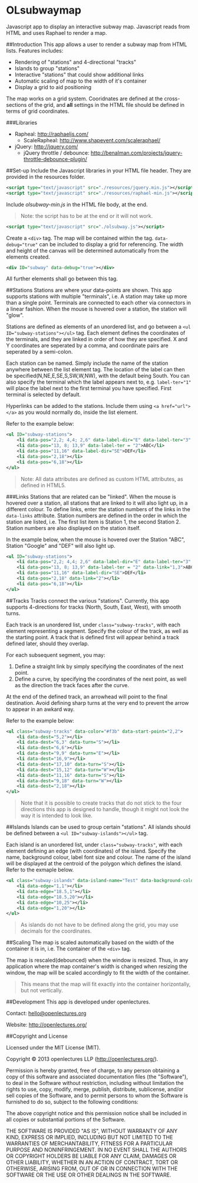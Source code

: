OLsubwaymap
===========

Javascript app to display an interactive subway map. Javascript reads from HTML and uses Raphael to render a map.

##Introduction
This app allows a user to render a subway map from HTML lists.
Features includes:
* Rendering of "stations" and 4-directional "tracks"
* Islands to group "stations"
* Interactive "stations" that could show additional links
* Automatic scaling of map to the width of it's container
* Display a grid to aid positioning

The map works on a grid system. Cooridnates are defined at the cross-sections of the grid, and __all__ settings in the HTML file should be defined in terms of grid coordinates.

###Libraries
* Rapheal: http://raphaeljs.com/ 
    * ScaleRapheal: http://www.shapevent.com/scaleraphael/
* jQuery: http://jquery.com/
    * jQuery throttle / debounce: http://benalman.com/projects/jquery-throttle-debounce-plugin/

##Set-up
Include the Javascript libraries in your HTML file header. They are provided in the resources folder.
```xml
<script type="text/javascript" src="./resources/jquery.min.js"></script>
<script type="text/javascript" src="./resources/raphael-min.js"></script>
```
Include *olsubway-min.js* in the HTML file body, at the end.
>Note: the script has to be at the end or it will not work.

```xml
<script type="text/javascript" src="./olsubway.js"></script>
```
Create a `<div>` tag. The map will be contained within the tag. `data-debug="true"` can be included to display a grid for referencing. The width and height of the canvas will be determined automatically from the elements created.
```xml
<div ID="subway" data-debug="true"></div>
```
All further elements shall go between this tag.

##Stations
Stations are where your data-points are shown. This app supports stations with multiple "terminals", i.e. A station may take up more than a single point. Terminals are connected to each other via connectors in a linear fashion. When the mouse is hovered over a station, the station will "glow".

Stations are defined as elements of an unordered list, and go between a `<ul ID="subway-stations"></ul>` tag. Each element defines the coordinates of the terminals, and they are linked in order of how they are specified. X and Y coordinates are seperated by a comma, and coordinate pairs are seperated by a semi-colon. 

Each station can be named. Simply include the name of the station anywhere between the list element tag. The location of the label can then be specified(N,NE,E,SE,S,SW,W,NW), with the default being South. You can also specify the terminal which the label appears next to, e.g. `label-ter="1"` will place the label next to the first terminal you have specified. First terminal is selected by default.

Hyperlinks can be added to the stations. Include them using `<a href="url"></a>` as you would normally do, inside the list element. 

Refer to the example below:
```xml
<ul ID="subway-stations">
	<li data-pos="2,2; 4,4; 2,6" data-label-dir="E" data-label-ter="3" ><a href="http://www.google.com/">Google</a></li>
	<li data-pos="13, 8; 13,9" data-label-ter = "2">ABC</li>
	<li data-pos="11,16" data-label-dir="SE">DEF</li>
	<li data-pos="2,18"></li>
	<li data-pos="6,18"></li>
</ul>
```
>Note: All data attributes are defined as custom HTML attributes, as defined in HTML5.

###Links
Stations that are related can be "linked". When the mouse is hovered over a station, all stations that are linked to it will also light up, in a different colour. To define links, enter the station numbers of the links in the `data-links` attribute. Station numbers are defined in the order in which the station are listed, i.e. The first list item is Station 1, the second Station 2. Station numbers are also displayed on the station itself.

In the example below, when the mouse is hovered over the Station "ABC", Station "Google" and "DEF" will also light up.
```xml
<ul ID="subway-stations">
	<li data-pos="2,2; 4,4; 2,6" data-label-dir="E" data-label-ter="3" data-link="2,3,5,22" ><a href="http://www.google.com/">Google</a></li>
	<li data-pos="13, 8; 13,9" data-label-ter = "2" data-link="1,3">ABC</li>
	<li data-pos="11,16" data-label-dir="SE">DEF</li>
	<li data-pos="2,18" data-link="2"></li>
	<li data-pos="6,18"></li>
</ul>
```

##Tracks
Tracks connect the various "stations". Currently, this app supports 4-directions for tracks (North, South, East, West), with smooth turns. 

Each track is an unordered list, under `class="subway-tracks"`, with each element representing a segment. Specify the colour of the track, as well as the starting point. A track that is defined first will appear behind a track defined later, should they overlap.

For each subsequent segment, you may:

1. Define a straight link by simply specifying the coordinates of the next point.
2. Define a curve, by specifying the coordinates of the next point, as well as the direction the track faces after the curve.

At the end of the defined track, an arrowhead will point to the final destination. Avoid defining sharp turns at the very end to prevent the arrow to appear in an awkard way.

Refer to the example below:
```xml
<ul class="subway-tracks" data-color="#f3b" data-start-point="2,2">
    <li data-dest="5,2"></li>
    <li data-dest="6,3" data-turn="S"></li>
    <li data-dest="6,6"></li>
    <li data-dest="9,9" data-turn="E"></li>
    <li data-dest="16,9"></li>
    <li data-dest="17,10" data-turn="S"></li>
    <li data-dest="15,12" data-turn="W"></li>
    <li data-dest="11,16" data-turn="S"></li>
    <li data-dest="9,18" data-turn="W"></li>
    <li data-dest="2,18"></li>
</ul>
```
> Note that it is possible to create tracks that do not stick to the four directions this app is designed to handle, though it might not look the way it is intended to look like.

##Islands
Islands can be used to group certain "stations". All islands should be defined between a `<ul ID="subway-islands"></ul>` tag.

Each island is an unordered list, under `class="subway-tracks"`, with each element defining an edge (with coordinates) of the island. Specify the name, background colour, label font size and colour. The name of the island will be displayed at the centroid of the polygon which defines the island. Refer to the exmaple below.
```xml
<ul class="subway-islands" data-island-name="Test" data-background-color="#ddd" data-font-size="50px" data-font-color="#fff">
    <li data-edge="1,1"></li>
    <li data-edge="18.5,1"></li>
    <li data-edge="18.5,20"></li>
    <li data-edge="10,25"></li>
    <li data-edge="1,20"></li>
</ul>
```
> As islands do not have to be defined along the grid, you may use decimals for the coordinates.

##Scaling
The map is scaled automatically based on the width of the container it is in, i.e. The container of the `<div>` tag.

The map is rescaled(debounced) when the window is resized. Thus, in any application where the map container's width is changed when resizing the window, the map will be scaled accordingly to fit the width of the container.
>This means that the map will fit exactly into the container horizontally, but not vertically.

##Development
This app is developed under openlectures.

Contact: hello@openlectures.org

Website: http://openlectures.org/

##Copyright and License

Licensed under the MIT License (MIT).

Copyright © 2013 openlectures LLP (http://openlectures.org/).

Permission is hereby granted, free of charge, to any person obtaining a copy of this software and associated documentation files (the "Software"), to deal in the Software without restriction, including without limitation the rights to use, copy, modify, merge, publish, distribute, sublicense, and/or sell copies of the Software, and to permit persons to whom the Software is furnished to do so, subject to the following conditions:

The above copyright notice and this permission notice shall be included in all copies or substantial portions of the Software.

THE SOFTWARE IS PROVIDED "AS IS", WITHOUT WARRANTY OF ANY KIND, EXPRESS OR IMPLIED, INCLUDING BUT NOT LIMITED TO THE WARRANTIES OF MERCHANTABILITY, FITNESS FOR A PARTICULAR PURPOSE AND NONINFRINGEMENT. IN NO EVENT SHALL THE AUTHORS OR COPYRIGHT HOLDERS BE LIABLE FOR ANY CLAIM, DAMAGES OR OTHER LIABILITY, WHETHER IN AN ACTION OF CONTRACT, TORT OR OTHERWISE, ARISING FROM, OUT OF OR IN CONNECTION WITH THE SOFTWARE OR THE USE OR OTHER DEALINGS IN THE SOFTWARE.
